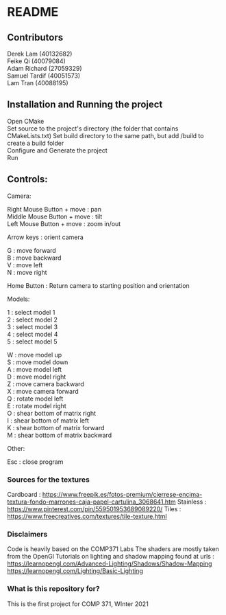 # README #

## Contributors

Derek Lam (40132682)  
Feike Qi (40079084)  
Adam Richard (27059329)  
Samuel Tardif (40051573)  
Lam Tran (40088195)  

## Installation and Running the project

Open CMake  
Set source to the project's directory (the folder that contains CMakeLists.txt)
Set build directory to the same path, but add /build to create a build folder  
Configure and Generate the project  
Run  
  
## Controls:

Camera:  

Right Mouse Button + move : pan  
Middle Mouse Button + move : tilt  
Left Mouse Button + move : zoom in/out  
  
Arrow keys : orient camera  
  
G : move forward  
B : move backward  
V : move left  
N : move right  
  
Home Button : Return camera to starting position and orientation  
  
Models:  
  
1 : select model 1  
2 : select model 2  
3 : select model 3  
4 : select model 4  
5 : select model 5  
  
W : move model up  
S : move model down  
A : move model left  
D : move model right  
Z : move camera backward  
X : move camera forward  
Q : rotate model left  
E : rotate model right  
O : shear bottom of matrix right  
I : shear bottom of matrix left  
K : shear bottom of matrix forward  
M : shear bottom of matrix backward  

Other:  

Esc : close program  

### Sources for the textures ###
Cardboard : https://www.freepik.es/fotos-premium/cierrese-encima-textura-fondo-marrones-caja-papel-cartulina_3068641.htm
Stainless : https://www.pinterest.com/pin/559501953689089220/
Tiles : https://www.freecreatives.com/textures/tile-texture.html


### Disclaimers ###
Code is heavily based on the COMP371 Labs
The shaders are mostly taken from the OpenGl Tutorials on lighting and shadow mapping found at urls :
https://learnopengl.com/Advanced-Lighting/Shadows/Shadow-Mapping
https://learnopengl.com/Lighting/Basic-Lighting

### What is this repository for? ###

This is the first project for COMP 371, WInter 2021

